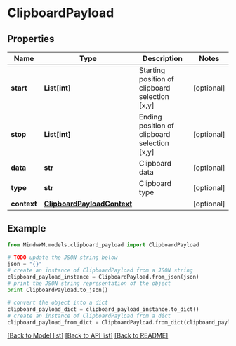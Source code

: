 # ClipboardPayload


## Properties
Name | Type | Description | Notes
------------ | ------------- | ------------- | -------------
**start** | **List[int]** | Starting position of clipboard selection [x,y] | [optional] 
**stop** | **List[int]** | Ending position of clipboard selection [x,y] | [optional] 
**data** | **str** | Clipboard data | [optional] 
**type** | **str** | Clipboard type | [optional] 
**context** | [**ClipboardPayloadContext**](ClipboardPayloadContext.md) |  | [optional] 

## Example

```python
from MindwWM.models.clipboard_payload import ClipboardPayload

# TODO update the JSON string below
json = "{}"
# create an instance of ClipboardPayload from a JSON string
clipboard_payload_instance = ClipboardPayload.from_json(json)
# print the JSON string representation of the object
print ClipboardPayload.to_json()

# convert the object into a dict
clipboard_payload_dict = clipboard_payload_instance.to_dict()
# create an instance of ClipboardPayload from a dict
clipboard_payload_from_dict = ClipboardPayload.from_dict(clipboard_payload_dict)
```
[[Back to Model list]](../README.md#documentation-for-models) [[Back to API list]](../README.md#documentation-for-api-endpoints) [[Back to README]](../README.md)


